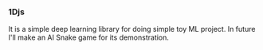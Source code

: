 ### 1Djs
It is a simple deep learning library for doing simple toy ML project.
In future I'll make an AI Snake game for its demonstration.